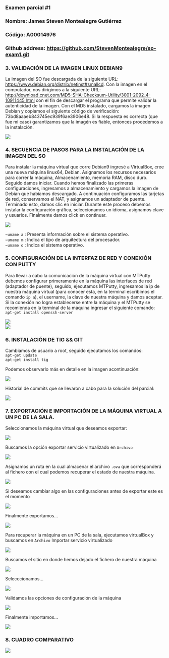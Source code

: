 ### Examen parcial #1
### Nombre: James Steven Montealegre Gutiérrez
### Código: A00014976
### Github address: https://github.com/StevenMontealegre/so-exam1.git

### 3. VALIDACIÓN DE LA IMAGEN LINUX DEBIAN9
La imagen del SO fue descargada de la siguiente URL: https://www.debian.org/distrib/netinst#smallcd. Con la imagen en el computador, nos
dirigimos a la siguiente URL: http://download.cnet.com/MD5-SHA-Checksum-Utility/3001-2092_4-10911445.html con el fin de descargar
el programa que  permite validar la autenticidad de la imagen. Con el MD5 instalado, cargamos la imagen Debian y copiamos el
siguiente código de verificación: 73bd8aaaeb843745ec939f6ae3906e48. Si la respuesta es correcta (que fue mi caso) garantizamos
que la imagén es fiable, entonces procedemos a la instalación.  

![](images/1.png)

### 4. SECUENCIA DE PASOS PARA LA INSTALACIÓN DE LA IMAGEN DEL SO
Para instalar la máquina virtual que corre Debian9 ingresé a VirtualBox, cree una nueva máquina linux64, Debian. Asignamos los recursos
necesarios para correr la máquina, Almacenamiento, memoria RAM, disco duro. Seguido damos iniciar.
Cuando hemos finalizado las primeras configuraciones, ingresamos a almacenamiento y cargamos la imagen de Debian que habíamos descargado.
A continuación configuramos las tarjetas de red, conservamos el NAT, y asignamos un adaptador de puente. Terminado esto, damos clic en
iniciar. Durante este proceso debemos instalar la configuración gráfica, seleccionamos un idioma, asignamos clave y usuarios. Finalmente
damos click en continuar.  

![](images/7.png)  

``~uname a`` : Presenta información sobre el sistema operativo.  
``~uname m`` : Indica el tipo de arquitectura del procesador.  
``~uname o`` : Indica el sistema operativo.  

### 5. CONFIGURACIÓN DE LA INTERFAZ DE RED Y CONEXIÓN CON PUTTY  
Para llevar a cabo la comunicación de la máquina virtual con MTPutty debemos configurar  primeramente en la máquina las interfaces de red (adaptador de puente), seguido, ejecutamos MTPutty, ingresamos la ip de nuestra máquina virtual (para conocer esta, en la terminal escribimos el comando ``ip a``), el username, la clave de nuestra máquina y damos aceptar. Si la conexión no logra establecerse entre la máquina y el MTPutty se recomienda en la terminal de la máquina ingresar el siguiente comando: ``apt-get install openssh-server``  

![](images/4.jpg)  
![](images/10.jpg)  

### 6. INSTALACIÓN DE TIG && GIT   

Cambiamos de usuario a root, seguido ejecutamos los comandos:  
``apt-get update``    
``apt-get install tig``  

Podemos observarlo más en detalle en la imagen acontinuación:  

![](images/8.png)  

Historial de commits que se llevaron a cabo para la solución del parcial:  

![](images/9.jpg)    

### 7. EXPORTACIÓN E IMPORTACIÓN DE LA MÁQUINA VIRTUAL A UN PC DE LA SALA.  
Seleccionamos la máquina virtual que deseamos exportar:  

![](images/11.jpg)  

Buscamos la opción exportar servicio virtualizado en ``Archivo``  

![](images/18.jpg)  

Asignamos un ruta en la cual almacenar el archivo ``.ova`` que corresponderá al fichero con el cual podemos recuperar el estado de nuestra máquina.  

![](images/14.jpg)  

Si deseamos cambiar algo en las configuraciones antes de exportar este es el momento  

![](images/15.jpg)  

Finalmente exportamos...  

![](images/16.jpg)  

Para recuperar la máquina en un PC de la sala, ejecutamos virtualBox y buscamos en ``Archivo`` Importar servicio virtualizado  

![](images/12.jpg)  

Buscamos el sitio en donde hemos dejado el fichero de nuestra máquina    

![](images/19.jpg)  

Selecccionamos...  

![](images/20.jpg)  

Validamos las opciones de configuración de la máquina  

![](images/21.jpg)  

Finalmente importamos...  

![](images/22.jpg)  


### 8. CUADRO COMPARATIVO  

![](images/CapturaFinal.jpg)  
